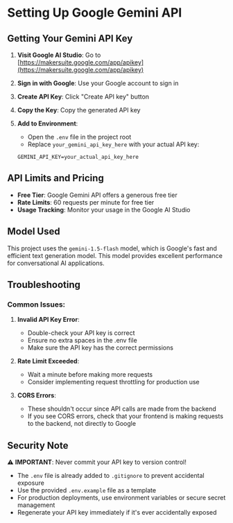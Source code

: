 # Setting Up Google Gemini API

## Getting Your Gemini API Key

1. **Visit Google AI Studio**: Go to [https://makersuite.google.com/app/apikey](https://makersuite.google.com/app/apikey)

2. **Sign in with Google**: Use your Google account to sign in

3. **Create API Key**: Click "Create API key" button

4. **Copy the Key**: Copy the generated API key

5. **Add to Environment**: 
   - Open the `.env` file in the project root
   - Replace `your_gemini_api_key_here` with your actual API key:
   ```
   GEMINI_API_KEY=your_actual_api_key_here
   ```

## API Limits and Pricing

- **Free Tier**: Google Gemini API offers a generous free tier
- **Rate Limits**: 60 requests per minute for free tier
- **Usage Tracking**: Monitor your usage in the Google AI Studio

## Model Used

This project uses the `gemini-1.5-flash` model, which is Google's fast and efficient text generation model. This model provides excellent performance for conversational AI applications.

## Troubleshooting

### Common Issues:

1. **Invalid API Key Error**:
   - Double-check your API key is correct
   - Ensure no extra spaces in the .env file
   - Make sure the API key has the correct permissions

2. **Rate Limit Exceeded**:
   - Wait a minute before making more requests
   - Consider implementing request throttling for production use

3. **CORS Errors**:
   - These shouldn't occur since API calls are made from the backend
   - If you see CORS errors, check that your frontend is making requests to the backend, not directly to Google

## Security Note

⚠️ **IMPORTANT**: Never commit your API key to version control! 

- The `.env` file is already added to `.gitignore` to prevent accidental exposure
- Use the provided `.env.example` file as a template
- For production deployments, use environment variables or secure secret management
- Regenerate your API key immediately if it's ever accidentally exposed
